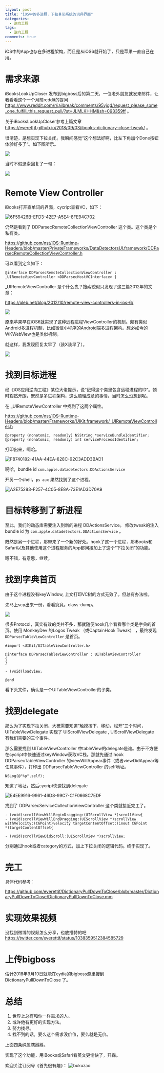 ```yaml
---
layout: post
title: "iOS中的多进程，下拉关闭系统的词典界面"
categories:
  - 逆向工程
tags:
  - 逆向工程
comments: true
---
```



iOS中的App也存在多进程架构，而且是从iOS6就开始了，只是苹果一直自己在用。

# 需求来源

iBooksLookUpCloser 发布到bigboss后的第二天，一位老外朋友就发来邮件，让我看看这个一个月前reddit的提问 <https://www.reddit.com/r/jailbreak/comments/95vjgd/request_please_some_one_fulfill_this_request_pull/?st=JLMLKHHM&sh=093359ff> 。

关于iBooksLookUpCloser参考上篇文章 <https://everettjf.github.io/2018/09/03/ibooks-dictionary-close-tweak/> 。

<!-- more -->

很清楚，是想实现下拉关闭。我瞬间感觉“这个想法好啊，比左下角加个Done按钮体验好多了“。如下图所示。

![](/media/15364165356473.jpg)


当时不假思索回复了一句：

![](/media/15364173953971.jpg)



# Remote View Controller

iBooks打开查单词的界面，cycript查看VC，如下：

![6F59426B-EFD3-42E7-A5E4-8FE94C702](/media/6F59426B-EFD3-42E7-A5E4-8FE94C702C71.png)

仍然是看到了 DDParsecRemoteCollectionViewController 这个类。这个类是个私有类。

<https://github.com/nst/iOS-Runtime-Headers/blob/master/PrivateFrameworks/DataDetectorsUI.framework/DDParsecRemoteCollectionViewController.h>

可以看到定义如下：

```
@interface DDParsecRemoteCollectionViewController : _UIRemoteViewController <DDParsecHostVCInterface> {

```

_UIRemoteViewController 是个什么鬼？搜索貌似只发现了这三篇2012年的文章：

<https://oleb.net/blog/2012/10/remote-view-controllers-in-ios-6/>

![](/media/15364176746020.jpg)


原来苹果早在iOS6就实现了这种远程进程ViewController的机制。颇有类似Android多进程机制，比如微信小程序的Android端多进程架构。想必如今的WKWebView也是类似机制。

就这样，我发现回复太早了（装X装早了）。

![](/media/15364178167505.jpg)

# 找到目标进程

经《iOS应用逆向工程》某位大佬提示，说“记得这个类里包含远程进程的ID”。顿时豁然开朗，既然是多进程架构，这么顺理成章的事情，当时怎么没想到呢。

在 _UIRemoteViewController 中找到了这两个属性。

<https://github.com/nst/iOS-Runtime-Headers/blob/master/Frameworks/UIKit.framework/_UIRemoteViewController.h>

```
@property (nonatomic, readonly) NSString *serviceBundleIdentifier;
@property (nonatomic, readonly) int serviceProcessIdentifier;
```

打印出来，啊哈。

![F8740182-41AA-44EA-828C-92C3ADD3BAD1](/media/F8740182-41AA-44EA-828C-92C3ADD3BAD1.png)

啊哈，bundle id `com.apple.datadetectors.DDActionsService`

开另一个shell，`ps aux` 果然找到了这个进程。

![A2E75283-F257-4C05-8E8A-73E1AD3D70A9](/media/A2E75283-F257-4C05-8E8A-73E1AD3D70A9.png)

# 目标转移到了新进程

至此，我们的动态库需要注入到新的进程 DDActionsService。 修改tweak的注入bundle id 为 `com.apple.datadetectors.DDActionsService` 。

既然是另一个进程，那带来了一个新的好处。hook了这一个进程，那iBooks和Safari以及其他使用这个进程服务的App都间接加上了这个“下拉关闭”的功能。

嗯不错，有意思，继续。

# 找到字典首页

由于这个进程没有keyWindow, 上文打印VC树的方式无效了。但总有办法啦。

先马上scp出来一份，看看究竟，class-dump。

![](/media/15364185280989.jpg)

很多Protocol，真实有效的类并不多，那就随便hook几个看看哪个类是字典的首页。使用 MonkeyDev 的Logos Tweak （或CaptainHook Tweak） ，最终发现 `DDParsecTableViewController` 是首页。

```
#import <UIKit/UITableViewController.h>

@interface DDParsecTableViewController : UITableViewController
{
}

- (void)loadView;

@end
```

看下头文件，确认是一个UITableViewController的子类。


# 找到delegate

那么为了实现下拉关闭，大概需要知道“触摸按下，移动，松开”三个时间，UITableViewDelegate 实现了 UIScrollViewDelegate , UIScrollViewDelegate 有我们需要的三个事件。

那么需要找到 UITableViewController 中tableView的delegate是谁。由于不方便在cycript中快速通过keyWindow获取VC栈，那就先通过 hook DDParsecTableViewController 的viewWillAppear事件（或者viewDidAppear等任意事件），打印出 DDParsecTableViewController 的self地址。

```
NSLog(@"%p",self);
```

知道了地址，然后cycript快速找到delegate

![E4EE9916-9961-46D8-99C7-C1F0668C7EDF](/media/E4EE9916-9961-46D8-99C7-C1F0668C7EDF.png)

找到了 DDParsecServiceCollectionViewController 这个类就接近完工了。

```
- (void)scrollViewWillBeginDragging:(UIScrollView *)scrollView{
- (void)scrollViewWillEndDragging:(UIScrollView *)scrollView withVelocity:(CGPoint)velocity targetContentOffset:(inout CGPoint *)targetContentOffset{

- (void)scrollViewDidScroll:(UIScrollView *)scrollView;
```

分别通过hook或者category的方式，加上下拉关闭的逻辑代码。终于实现了。

# 完工

具体代码参考：

<https://github.com/everettjf/DictionaryPullDownToClose/blob/master/DictionaryPullDownToClose/DictionaryPullDownToClose.mm>

# 实现效果视频

没找到微博的视频怎么分享，也放推特的吧 <https://twitter.com/everettjf/status/1038359512384585729>

# 上传bigboss

估计2018年9月10日就能在cydia的bigboss源里搜到 DictionaryPullDownToClose 了。

# 总结

1. 世界上总有和你一样需求的人。
2. 或许他有更好的实现方法。
3. 努力找寻。
4. 找不到的话，要么这个需求没价值，要么就是无价。

上面四条纯属瞎掰掰。

实现了这个功能，用iBooks或Safari看英文更愉快了，开森。


欢迎关注订阅号《首先很有趣》：
![bukuzao](https://everettjf.github.io/images/fun.jpg)

